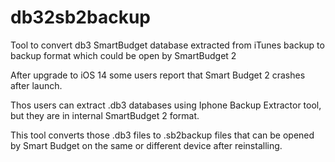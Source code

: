 # db32sb2backup
Tool to convert db3 SmartBudget database extracted from iTunes backup to backup format which could be open by SmartBudget 2

After upgrade to iOS 14 some users report that Smart Budget 2 crashes after launch.

Thos users can extract .db3 databases using Iphone Backup Extractor tool, but they are in internal SmartBudget 2 format.

This tool converts those .db3 files to .sb2backup files that can be opened by Smart Budget on the same or different device after reinstalling.

